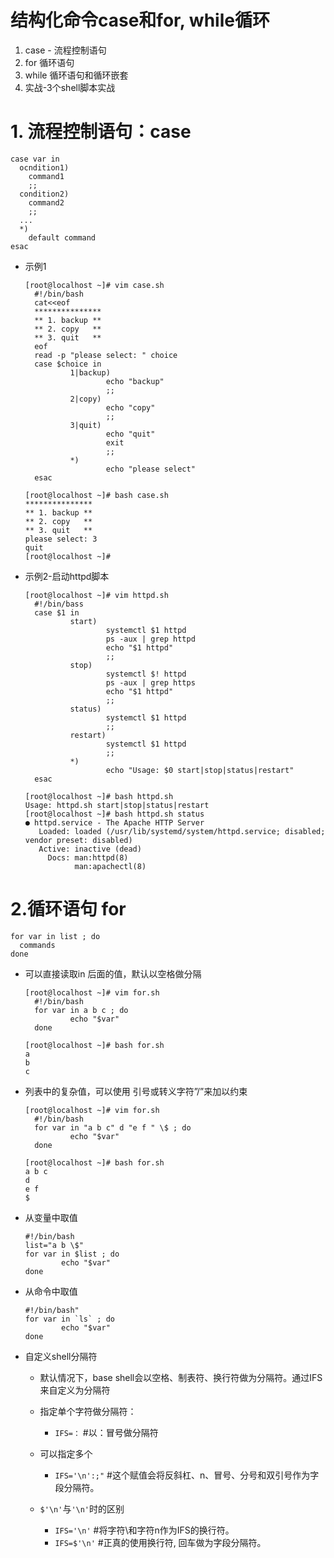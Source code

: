 # 结构化命令case和for, while循环

1. case - 流程控制语句
2. for 循环语句
3. while 循环语句和循环嵌套
4. 实战-3个shell脚本实战

# 1. 流程控制语句：case

```shell
case var in 
  ocndition1)
    command1
    ;;
  condition2)
    command2
    ;;
  ...
  *)
    default command
esac
```

- 示例1
  ```shell
  [root@localhost ~]# vim case.sh
    #!/bin/bash
    cat<<eof
    ***************
    ** 1. backup **
    ** 2. copy   **
    ** 3. quit   **
    eof
    read -p "please select: " choice
    case $choice in
            1|backup)
                    echo "backup"
                    ;;
            2|copy)
                    echo "copy"
                    ;;
            3|quit)
                    echo "quit"
                    exit
                    ;;
            *)
                    echo "please select"
    esac
  ```
  ```shell
  [root@localhost ~]# bash case.sh 
  ***************
  ** 1. backup **
  ** 2. copy   **
  ** 3. quit   **
  please select: 3
  quit
  [root@localhost ~]#
  ```
- 示例2-启动httpd脚本
  ```shell
  [root@localhost ~]# vim httpd.sh
    #!/bin/bass
    case $1 in
            start)
                    systemctl $1 httpd
                    ps -aux | grep httpd
                    echo "$1 httpd"
                    ;;
            stop)
                    systemctl $! httpd
                    ps -aux | grep https
                    echo "$1 httpd"
                    ;;
            status)
                    systemctl $1 httpd
                    ;;
            restart)
                    systemctl $1 httpd
                    ;;
            *)
                    echo "Usage: $0 start|stop|status|restart"
    esac
  ```
  
  ```shell
  [root@localhost ~]# bash httpd.sh 
  Usage: httpd.sh start|stop|status|restart
  [root@localhost ~]# bash httpd.sh status
  ● httpd.service - The Apache HTTP Server
     Loaded: loaded (/usr/lib/systemd/system/httpd.service; disabled; vendor preset: disabled)
     Active: inactive (dead)
       Docs: man:httpd(8)
             man:apachectl(8)
  ```
# 2.循环语句 for

```shell
for var in list ; do
  commands
done
```
- 可以直接读取in 后面的值，默认以空格做分隔
  ```shell
  [root@localhost ~]# vim for.sh
    #!/bin/bash
    for var in a b c ; do
            echo "$var"
    done

  [root@localhost ~]# bash for.sh 
  a
  b
  c
  ```
  
- 列表中的复杂值，可以使用 引号或转义字符”/”来加以约束
  ```shell
  [root@localhost ~]# vim for.sh
    #!/bin/bash
    for var in "a b c" d "e f " \$ ; do
            echo "$var"
    done
   
  [root@localhost ~]# bash for.sh 
  a b c
  d
  e f 
  $
  ```
- 从变量中取值
  ```shell
  #!/bin/bash
  list="a b \$"
  for var in $list ; do
          echo "$var"
  done
  ```

- 从命令中取值
  ```
  #!/bin/bash"
  for var in `ls` ; do
          echo "$var"
  done
  ```
- 自定义shell分隔符
  - 默认情况下，base shell会以空格、制表符、换行符做为分隔符。通过IFS来自定义为分隔符
  - 指定单个字符做分隔符：
    - ```IFS=：```   #以：冒号做分隔符
  - 可以指定多个
    - ```IFS='\n':;"```    #这个赋值会将反斜杠、n、冒号、分号和双引号作为字段分隔符。

  - ```$'\n'```与```'\n'```时的区别
    - ```IFS='\n'```    #将字符\和字符n作为IFS的换行符。
    - ```IFS=$'\n'```   #正真的使用换行符, 回车做为字段分隔符。

  ```
  
  ```




